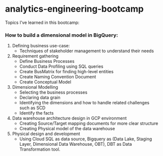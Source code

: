 # analytics-engineering-bootcamp

Topics I've learned in this bootcamp:

### How to build a dimensional model in BigQuery:

1. Defining business use-case:
      - Techniques of stakeholder management to understand their needs
2. Requirement gathering
      - Define Business Processes
      - Conduct Data Profiling using SQL queries
      - Create BusMatrix for finding high-level entities
      - Create Naming Convention Document
      - Create Conceptual Model
2. Dimensional Modelling
      - Selecting the business processes
      - Declaring data grain
      - Identifying the dimensions and how to handle related challenges such as SCD
      - Identify the facts
3. Data warehouse architecture design in GCP environment
      - Creating Source/Target mapping documents for more clear structure
      - Creating Physical model of the data warehouse
4. Physical design and development
      - Using Cloud SQL as data source, Bigquery as (Data Lake, Staging Layer, Dimensional Data Warehouse, OBT), DBT as Data         Transformation tool.

